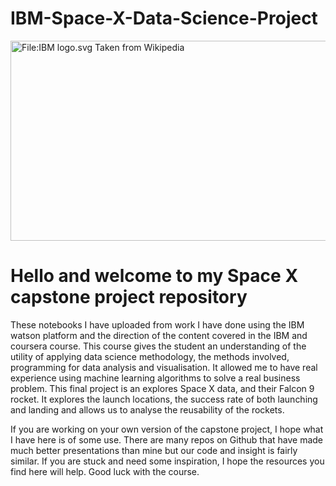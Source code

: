 # IBM-Space-X-Data-Science-Project
<img alt="File:IBM logo.svg Taken from Wikipedia" src="https://upload.wikimedia.org/wikipedia/commons/thumb/5/51/IBM_logo.svg/800px-IBM_logo.svg.png" decoding="async" width="800" height="320" srcset="https://upload.wikimedia.org/wikipedia/commons/thumb/5/51/IBM_logo.svg/1200px-IBM_logo.svg.png 1.5x, https://upload.wikimedia.org/wikipedia/commons/thumb/5/51/IBM_logo.svg/1600px-IBM_logo.svg.png 2x" data-file-width="500" data-file-height="200">

<h1> Hello and welcome to my Space X capstone project repository </h1>
<p> These notebooks I have uploaded from work I have done using the IBM watson platform and the direction of the content 
  covered in the IBM and coursera course. This course gives the student an understanding of the utility of applying data 
  science methodology, the methods involved, programming for data analysis and visualisation. It allowed me to have real 
experience using machine learning algorithms to solve a real business problem. This final project is an explores Space X 
  data, and their Falcon 9 rocket. It explores the launch locations, the success rate of both launching and landing and 
  allows us to analyse the reusability of the rockets. </p>

<p> If you are working on your own version of the capstone project, I hope what I have here is of some use. There are many  
  repos on Github that have made much better presentations than mine but our code and insight is fairly similar. If you are 
  stuck and need some inspiration, I hope the resources you find here will help. Good luck with the course. </p>
